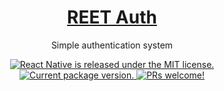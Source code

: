<h1 align="center">
  <a href="https://github.com/zerexei/">
    REET Auth
  </a>
</h1>

<p align="center">
    Simple authentication system
</p>

<p align="center">
  <a href="https://lbesson.mit-license.org/">
    <img src="https://img.shields.io/badge/license-MIT-blue.svg" alt="React Native is released under the MIT license." />
  </a>
  <a href="https://github.com/zerexei/">
    <img src="https://img.shields.io/badge/Version-1.0-blue.svg" alt="Current package version." />
  </a>
  <a href="#">
    <img src="https://img.shields.io/badge/Pull_Request-YES-blue.svg" alt="PRs welcome!" />
  </a>
</p>
